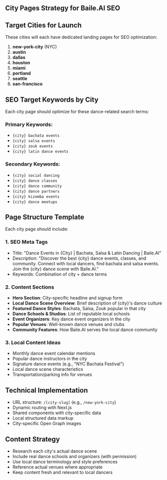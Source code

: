 ## City Pages Strategy for Baile.AI SEO

## Target Cities for Launch
These cities will each have dedicated landing pages for SEO optimization:

1. **new-york-city** (NYC)
2. **austin** 
3. **dallas**
4. **houston**
5. **miami**
6. **portland**
7. **seattle**
8. **san-francisco**

## SEO Target Keywords by City
Each city page should optimize for these dance-related search terms:

### Primary Keywords:
- `{city} bachata events`
- `{city} salsa events` 
- `{city} zouk events`
- `{city} latin dance events`

### Secondary Keywords:
- `{city} social dancing`
- `{city} dance classes`
- `{city} dance community`
- `{city} dance partners`
- `{city} kizomba events`
- `{city} dance meetups`

## Page Structure Template
Each city page should include:

### 1. SEO Meta Tags
- Title: "Dance Events in {City} | Bachata, Salsa & Latin Dancing | Baile.AI"
- Description: "Discover the best {city} dance events, classes, and community. Connect with local dancers, find bachata and salsa events. Join the {city} dance scene with Baile.AI."
- Keywords: Combination of city + dance terms

### 2. Content Sections
- **Hero Section**: City-specific headline and signup form
- **Local Dance Scene Overview**: Brief description of {city}'s dance culture
- **Featured Dance Styles**: Bachata, Salsa, Zouk popular in that city
- **Dance Schools & Studios**: List of reputable local schools
- **Event Organizers**: Key dance event organizers in the city
- **Popular Venues**: Well-known dance venues and clubs
- **Community Features**: How Baile.AI serves the local dance community

### 3. Local Content Ideas
- Monthly dance event calendar mentions
- Popular dance instructors in the city
- Signature dance events (e.g., "NYC Bachata Festival")
- Local dance scene characteristics
- Transportation/parking info for venues

## Technical Implementation
- URL structure: `/[city-slug]` (e.g., `/new-york-city`)
- Dynamic routing with Next.js
- Shared components with city-specific data
- Local structured data markup
- City-specific Open Graph images

## Content Strategy
- Research each city's actual dance scene
- Include real dance schools and organizers (with permission)
- Use local dance terminology and style preferences
- Reference actual venues where appropriate
- Keep content fresh and relevant to local dancers 
	